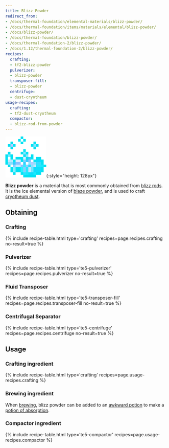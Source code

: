 ```yaml
---
title: Blizz Powder
redirect_from:
- /docs/thermal-foundation/elemental-materials/blizz-powder/
- /docs/thermal-foundation/items/materials/elemental/blizz-powder/
- /docs/blizz-powder/
- /docs/thermal-foundation/blizz-powder/
- /docs/thermal-foundation-2/blizz-powder/
- /docs/1.12/thermal-foundation-2/blizz-powder/
recipes:
  crafting:
  - tf2-blizz-powder
  pulverizer:
  - blizz-powder
  transposer-fill:
  - blizz-powder
  centrifuge:
  - dust-cryotheum
usage-recipes:
  crafting:
  - tf2-dust-cryotheum
  compactor:
  - blizz-rod-from-powder
---
```


![Blizz powder](/assets/images/thermal-foundation-2/blizz-powder.gif){:style="height: 128px"}


**Blizz powder** is a material that is most commonly obtained from [blizz
rods](/docs/1.12/thermal-foundation/blizz-rod/). It is the ice elemental version of [blaze
powder](https://minecraft.gamepedia.com/Blaze_Powder), and is used to craft
[cryotheum dust](/docs/1.12/thermal-foundation/cryotheum-dust/).


Obtaining
---------

### Crafting
{% include recipe-table.html type='crafting' recipes=page.recipes.crafting no-result=true %}

### Pulverizer
{% include recipe-table.html type='te5-pulverizer' recipes=page.recipes.pulverizer no-result=true %}

### Fluid Transposer
{% include recipe-table.html type='te5-transposer-fill' recipes=page.recipes.transposer-fill no-result=true %}

### Centrifugal Separator
{% include recipe-table.html type='te5-centrifuge' recipes=page.recipes.centrifuge no-result=true %}


Usage
-----

### Crafting ingredient
{% include recipe-table.html type='crafting' recipes=page.usage-recipes.crafting %}

### Brewing ingredient
When [brewing](https://minecraft.gamepedia.com/Brewing), blizz powder can be
added to an [awkward
potion](https://minecraft.gamepedia.com/Potion#Base_potions) to make a [potion
of absorption](/docs/1.12/cofh-core/potions/).

### Compactor ingredient
{% include recipe-table.html type='te5-compactor' recipes=page.usage-recipes.compactor %}
